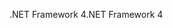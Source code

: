 <span data-ttu-id="2dca5-101">.NET Framework 4</span><span class="sxs-lookup"><span data-stu-id="2dca5-101">.NET Framework 4</span></span>